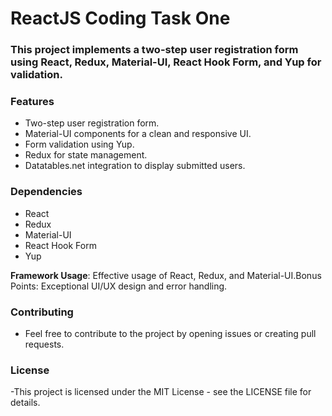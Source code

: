 # ReactJS Coding Task One

### This project implements a two-step user registration form using React, Redux, Material-UI, React Hook Form, and Yup for validation.

### Features
- Two-step user registration form.
- Material-UI components for a clean and responsive UI.
- Form validation using Yup.
- Redux for state management.
- Datatables.net integration to display submitted users.

### Dependencies
- React
- Redux
- Material-UI
- React Hook Form
- Yup

**Framework Usage**: Effective usage of React, Redux, and Material-UI.Bonus Points: Exceptional UI/UX design and error handling.

### Contributing
- Feel free to contribute to the project by opening issues or creating pull requests.

### License
-This project is licensed under the MIT License - see the LICENSE file for details.
